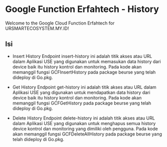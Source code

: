 # Google Function Erfahtech - History

Welcome to the Google Cloud Function Erfahtech for URSMARTECOSYSTEM.MY.ID!

## Isi

- Insert History
  Endpoint insert-history ini adalah titik akses atau URL dalam Aplikasi USE yang digunakan untuk memasukan data history dari device baik itu history kontrol dan monitoring. Pada kode akan memanggil fungsi GCFInsertHistory pada package beurse yang telah dideploy di Go.pkg.

- Get History
  Endpoint get-history ini adalah titik akses atau URL dalam Aplikasi USE yang digunakan untuk mendapatkan data history dari device baik itu history kontrol dan monitoring. Pada kode akan memanggil fungsi GCFGetHistory pada package beurse yang telah dideploy di Go.pkg.

- Delete History
  Endpoint delete-history ini adalah titik akses atau URL dalam Aplikasi USE yang digunakan untuk menghapus semua history device kontrol dan monitoring yang dimiliki oleh pengguna. Pada kode akan memanggil fungsi GCFDeleteAllHistory pada package beurse yang telah dideploy di Go.pkg.
